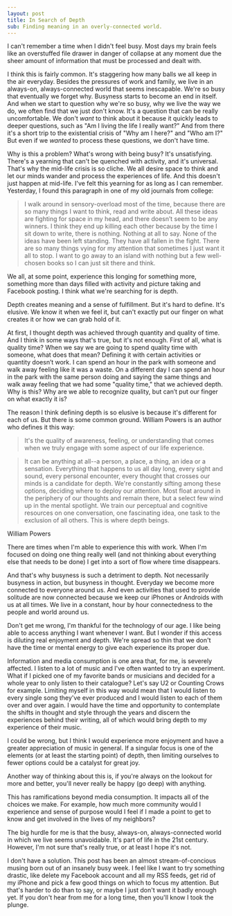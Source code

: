 ```yaml
---
layout: post
title: In Search of Depth
sub: Finding meaning in an overly-connected world.
---
```


I can't remember a time when I didn't feel busy. Most days my brain feels like an overstuffed file drawer in danger of collapse at any moment due the sheer amount of information that must be processed and dealt with.

I think this is fairly common. It's staggering how many balls we all keep in the air everyday. Besides the pressures of work and family, we live in an always-on, always-connected world that seems inescapable. We're so busy that eventually we forget why. Busyness starts to become an end in itself. And when we start to question why we're so busy, why we live the way we do, we often find that we just don't know. It's a question that can be really uncomfortable. We don't *want* to think about it because it quickly leads to deeper questions, such as "Am I living the life I really want?" And from there it's a short trip to the existential crisis of "Why am I here?" and "Who am I?" But even if we *wanted* to process these questions, we don't have time. 

Why is this a problem? What's wrong with being busy? It's unsatisfying. There's a yearning that can't be quenched with activity, and it's universal. That's why the mid-life crisis is so cliche. We all desire space to think and let our minds wander and process the experiences of life. And this doesn't just happen at mid-life. I've felt this yearning for as long as I can remember. Yesterday, I found this paragraph in one of my old journals from college:

>I walk around in sensory-overload most of the time, because there are so many things I want to think, read and write about. All these ideas are fighting for space in my head, and there doesn’t seem to be any winners. I think they end up killing each other because by the time I sit down to write, there is nothing. Nothing at all to say. None of the ideas have been left standing. They have all fallen in the fight. There are so many things vying for my attention that sometimes I just want it all to stop. I want to go away to an island with nothing but a few well-chosen books so I can just sit there and think.

We all, at some point, experience this longing for something more, something more than days filled with activity and picture taking and Facebook posting. I think what we're searching for is depth.

Depth creates meaning and a sense of fulfillment. But it's hard to define. It's elusive. We know it when we feel it, but can't exactly put our finger on what creates it or how we can grab hold of it.

At first, I thought depth was achieved through quantity and quality of time. And I think in some ways that's true, but it's not enough. First of all, what is quality time? When we say we are going to spend quality time with someone, what does that mean? Defining it with certain activities or quantity doesn’t work. I can spend an hour in the park with someone and walk away feeling like it was a waste. On a different day I can spend an hour in the park with the same person doing and saying the same things and walk away feeling that we had some "quality time," that we achieved depth. Why is this? Why are we able to recognize quality, but can’t put our finger on what exactly it is?

The reason I think defining depth is so elusive is because it's different for each of us. But there is some common ground. William Powers is an author who defines it this way:

>It's the quality of awareness, feeling, or understanding that comes when we truly engage with some aspect of our life experience.

>It can be anything at all--a person, a place, a thing, an idea or a sensation. Everything that happens to us all day long, every sight and sound, every personal encounter, every thought that crosses our minds is a candidate for depth. We're constantly sifting among these options, deciding where to deploy our attention. Most float around in the periphery of our thoughts and remain there, but a select few wind up in the mental spotlight. We train our perceptual and cognitive resources on one conversation, one fascinating idea, one task to the exclusion of all others. This is where depth beings.

<p class="cite">William Powers</p>

There are times when I'm able to experience this with work. When I'm focused on doing one thing really well (and not thinking about everything else that needs to be done) I get into a sort of flow where time disappears.

And that's why busyness is such a detriment to depth. Not necessarily busyness in action, but busyness in thought. Everyday we become more connected to everyone around us. And even activities that used to provide solitude are now connected because we keep our iPhones or Androids with us at all times. We live in a constant, hour by hour connectedness to the people and world around us. 

Don't get me wrong, I'm thankful for the technology of our age. I like being able to access anything I want whenever I want. But I wonder if this access is diluting real enjoyment and depth. We're spread so thin that we don't have the time or mental energy to give each experience its proper due. 

Information and media consumption is one area that, for me, is severely affected. I listen to a lot of music and I've often wanted to try an experiment. What if I picked one of my favorite bands or musicians and decided for a whole year to only listen to their catalogue? Let's say U2 or Counting Crows for example. Limiting myself in this way would mean that I would listen to every single song they've ever produced and I would listen to each of them over and over again. I would have the time and opportunity to contemplate the shifts in thought and style through the years and discern the experiences behind their writing, all of which would bring depth to my experience of their music. 

I could be wrong, but I think I would experience more enjoyment and have a greater appreciation of music in general. If a singular focus is one of the elements (or at least the starting point) of depth, then limiting ourselves to fewer options could be a catalyst for great joy. 

Another way of thinking about this is, if you're always on the lookout for more and better, you'll never really be happy (go deep) with anything. 

This has ramifications beyond media consumption. It impacts all of the choices we make. For example, how much more community would I experience and sense of purpose would I feel if I made a point to get to know and get involved in the lives of my neighbors?

The big hurdle for me is that the busy, always-on, always-connected world in which we live seems unavoidable. It's part of life in the 21st century. However, I'm not sure that's really true, or at least I hope it's not. 

I don't have a solution. This post has been an almost stream-of-concious musing born out of an insanely busy week. I feel like I want to try something drastic, like delete my Facebook account and all my RSS feeds, get rid of my iPhone and pick a few good things on which to focus my attention. But that's harder to do than to say, or maybe I just don't want it badly enough yet. If you don't hear from me for a long time, then you'll know I took the plunge.  